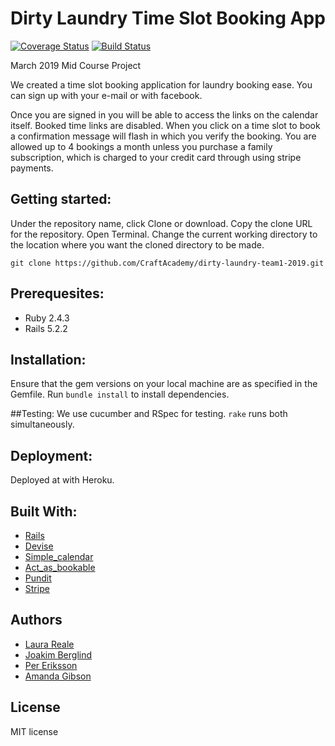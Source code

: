 # Dirty Laundry Time Slot Booking App 

 [![Coverage Status](https://coveralls.io/repos/github/CraftAcademy/dirty-laundry-team1-2019/badge.svg?branch=development)](https://coveralls.io/github/CraftAcademy/dirty-laundry-team1-2019?branch=development)  [![Build Status](https://semaphoreci.com/api/v1/craftacademy/dirty-laundry-team1-2019/branches/development/shields_badge.svg)](https://semaphoreci.com/craftacademy/dirty-laundry-team1-2019)

March 2019 Mid Course Project

We created a time slot booking application for laundry booking ease. You can sign up with your e-mail or with facebook.

Once you are signed in you will be able to access the links on the calendar itself. Booked time links are disabled. When you click on a time slot to book a confirmation message will flash in which you verify the booking. You are allowed up to 4 bookings a month unless you purchase a family subscription, which is charged to your credit card through using stripe payments.

##  Getting started:
Under the repository name, click Clone or download. Copy the clone URL for the repository. Open Terminal. Change the current working directory to the location where you want the cloned directory to be made.

 `git clone https://github.com/CraftAcademy/dirty-laundry-team1-2019.git`

 ## Prerequesites:
 - Ruby 2.4.3
 - Rails 5.2.2

## Installation:
Ensure that the gem versions on your local machine are as specified in the Gemfile. Run `bundle install` to install dependencies.

##Testing:
We use cucumber and RSpec for testing. `rake` runs both simultaneously.

## Deployment:
Deployed at  with Heroku.

## Built With:
- [Rails](https://github.com/rails/rails)
- [Devise](https://github.com/plataformatec/devise)
- [Simple_calendar](https://github.com/excid3/simple_calendar)
- [Act_as_bookable](https://github.com/tandusrl/acts_as_bookable)
- [Pundit](https://github.com/varvet/pundit)
- [Stripe](https://github.com/stripe)

## Authors
- [Laura Reale](https://github.com/LauraRe)
- [Joakim Berglind](https://github.com/nevroje)
- [Per Eriksson](https://github.com/perhegg)
- [Amanda Gibson](https://github.com/amandagibson)

## License
MIT license
